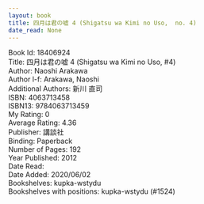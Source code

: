 ```yaml
---
layout: book
title: 四月は君の嘘 4 (Shigatsu wa Kimi no Uso,  no. 4)
date_read: None
---
```


Book Id: 18406924<br />
Title: 四月は君の嘘 4 (Shigatsu wa Kimi no Uso, #4)<br />
Author: Naoshi Arakawa<br />
Author l-f: Arakawa, Naoshi<br />
Additional Authors: 新川 直司<br />
ISBN: 4063713458<br />
ISBN13: 9784063713459<br />
My Rating: 0<br />
Average Rating: 4.36<br />
Publisher: 講談社<br />
Binding: Paperback<br />
Number of Pages: 192<br />
Year Published: 2012<br />
Date Read: <br />
Date Added: 2020/06/02<br />
Bookshelves: kupka-wstydu<br />
Bookshelves with positions: kupka-wstydu (#1524)<br />

